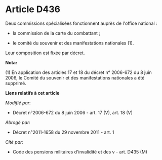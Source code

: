 # Article D436

Deux commissions spécialisées fonctionnent auprès de l'office national :

- la commission de la carte du combattant ;

- le comité du souvenir et des manifestations nationales (1).

Leur composition est fixée par décret.

**Nota:**

(1) En application des articles 17 et 18 du décret n° 2006-672 du 8 juin 2006, le Comité du souvenir et des manifestations
nationales a été supprimé.

**Liens relatifs à cet article**

_Modifié par_:

  - Décret n°2006-672 du 8 juin 2006 - art. 17 (V), art. 18 (V)

_Abrogé par_:

  - Décret n°2011-1658 du 29 novembre 2011 - art. 1

_Cité par_:

  - Code des pensions militaires d'invalidité et des v - art. D435 (M)
